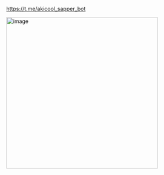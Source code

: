 https://t.me/akicool_sapper_bot

<img width="400" alt="image" src="https://github.com/user-attachments/assets/f7be04e8-d23f-43e9-b1dd-9739dadf2cae" />
